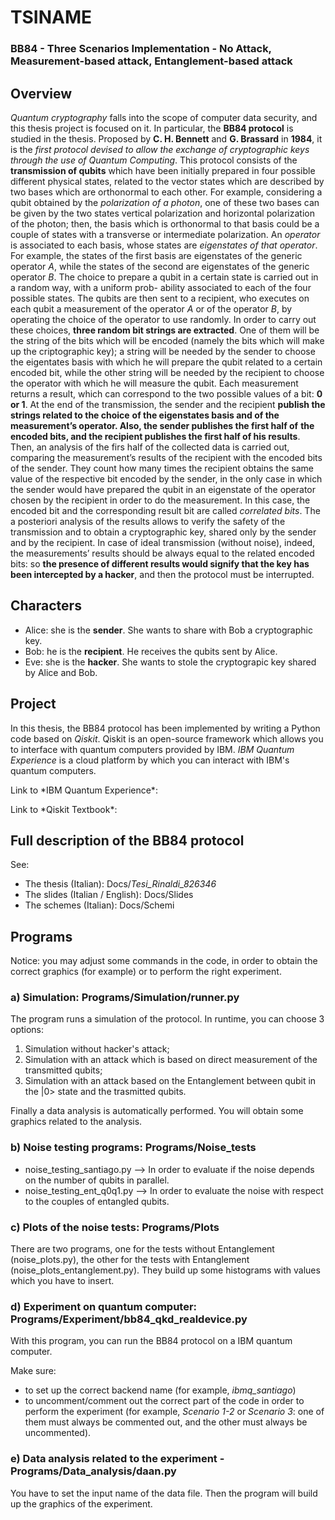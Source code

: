 # TSINAME

### BB84 - Three Scenarios Implementation - No Attack, Measurement-based attack, Entanglement-based attack

## Overview


*Quantum cryptography* falls into the scope of computer data security, and this thesis project is
focused on it. In particular, the **BB84 protocol** is studied in the thesis. Proposed by **C. H. Bennett**
and **G. Brassard** in **1984**, it is the *first protocol devised to allow the exchange of cryptographic keys*
*through the use of Quantum Computing*.
This protocol consists of the **transmission of qubits** which have been initially prepared in four
possible different physical states, related to the vector states which are described by two bases which
are orthonormal to each other. For example, considering a qubit obtained by the *polarization of a*
*photon*, one of these two bases can be given by the two states vertical polarization and horizontal
polarization of the photon; then, the basis which is orthonormal to that basis could be a couple of
states with a transverse or intermediate polarization. An *operator* is associated to each basis, whose
states are *eigenstates of that operator*. For example, the states of the first basis are eigenstates of the
generic operator *A*, while the states of the second are eigenstates of the generic operator *B*.
The choice to prepare a qubit in a certain state is carried out in a random way, with a uniform prob-
ability associated to each of the four possible states. The qubits are then sent to a recipient, who
executes on each qubit a measurement of the operator *A* or of the operator *B*, by operating the choice
of the operator to use randomly.
In order to carry out these choices, **three random bit strings are extracted**. One of them will be the
string of the bits which will be encoded (namely the bits which will make up the criptographic key);
a string will be needed by the sender to choose the eigentates basis with which he will prepare the
qubit related to a certain encoded bit, while the other string will be needed by the recipient to choose
the operator with which he will measure the qubit. Each measurement returns a result, which can
correspond to the two possible values of a bit: **0 or 1**.
At the end of the transmission, the sender and the recipient **publish the strings related to the choice**
**of the eigenstates basis and of the measurement’s operator. Also, the sender publishes the first half of**
**the encoded bits, and the recipient publishes the first half of his results**.
Then, an analysis of the firs half of the collected data is carried out, comparing the measurement’s results 
of the recipient with the encoded bits of the sender. They count how many times the recipient
obtains the same value of the respective bit encoded by the sender, in the only case in which the sender
would have prepared the qubit in an eigenstate of the operator chosen by the recipient in order to do
the measurement. In this case, the encoded bit and the corresponding result bit are called *correlated*
*bits*.
The a posteriori analysis of the results allows to verify the safety of the transmission and to obtain
a cryptographic key, shared only by the sender and by the recipient. In case of ideal transmission
(without noise), indeed, the measurements’ results should be always equal to the related encoded bits:
so **the presence of different results would signify that the key has been intercepted by a hacker**, and
then the protocol must be interrupted.

## Characters


* Alice: she is the **sender**. She wants to share with Bob a cryptographic key.
* Bob: he is the **recipient**. He receives the qubits sent by Alice.
* Eve: she is the **hacker**. She wants to stole the cryptograpic key shared by Alice and Bob.


## Project

In this thesis, the BB84 protocol has been implemented by writing a Python code based on *Qiskit*.
Qiskit is an open-source framework which allows you to interface with quantum computers provided by IBM.
*IBM Quantum Experience* is a cloud platform by which you can interact with IBM's quantum computers.

<p>Link to *IBM Quantum Experience*: <a href="https://www.google.com/search?channel=fs&client=ubuntu&q=ibm+quantum+experience"></a></p>
<p>Link to *Qiskit Textbook*: <a href="https://qiskit.org/textbook/preface.html"></a></p>

Full description of the BB84 protocol
-------------------------------------
See:
* The thesis (Italian): Docs/*Tesi_Rinaldi_826346*
* The slides (Italian / English): Docs/Slides
* The schemes (Italian): Docs/Schemi

## Programs

Notice: you may adjust some commands in the code, in order to obtain the correct graphics (for example) or to perform the right experiment.

### a) Simulation: Programs/Simulation/runner.py

The program runs a simulation of the protocol. In runtime, you can choose 3 options:
1. Simulation without hacker's attack;
2. Simulation with an attack which is based on direct measurement of the transmitted qubits;
3. Simulation with an attack based on the Entanglement between qubit in the |0> state and the trasmitted qubits.

Finally a data analysis is automatically performed. You will obtain some graphics related to the analysis.

### b) Noise testing programs: Programs/Noise_tests

* noise_testing_santiago.py --> In order to evaluate if the noise depends on the number of qubits in parallel.
* noise_testing_ent_q0q1.py --> In order to evaluate the noise with respect to the couples of entangled qubits.

### c) Plots of the noise tests: Programs/Plots

There are two programs, one for the tests without Entanglement (noise_plots.py), 
the other for the tests with Entanglement (noise_plots_entanglement.py).
They build up some histograms with values which you have to insert.

### d) Experiment on quantum computer: Programs/Experiment/bb84_qkd_realdevice.py

With this program, you can run the BB84 protocol on a IBM quantum computer.

Make sure:
* to set up the correct backend name (for example, *ibmq_santiago*)
* to uncomment/comment out the correct part of the code in order to perform the experiment (for example, *Scenario 1-2* or *Scenario 3*: one of them must always be commented out, and the other must always be uncommented).

### e) Data analysis related to the experiment - Programs/Data_analysis/daan.py

You have to set the input name of the data file. Then the program will build up the graphics of the experiment.

